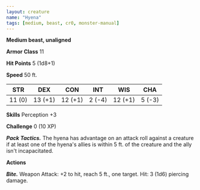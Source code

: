 ```yaml
---
layout: creature
name: "Hyena"
tags: [medium, beast, cr0, monster-manual]
---
```


**Medium beast, unaligned**

**Armor Class** 11

**Hit Points** 5 (1d8+1)

**Speed** 50 ft.

|   STR   |   DEX   |   CON   |   INT   |   WIS   |   CHA   |
|:-----:|:-----:|:-----:|:-----:|:-----:|:-----:|
| 11 (0) | 13 (+1) | 12 (+1) | 2 (-4) | 12 (+1) | 5 (-3) |

**Skills** Perception +3

**Challenge** 0 (10 XP)

***Pack Tactics.*** The hyena has advantage on an attack roll against a creature if at least one of the hyena's allies is within 5 ft. of the creature and the ally isn't incapacitated.

**Actions**

***Bite.*** Weapon Attack: +2 to hit, reach 5 ft., one target. Hit: 3 (1d6) piercing damage.

